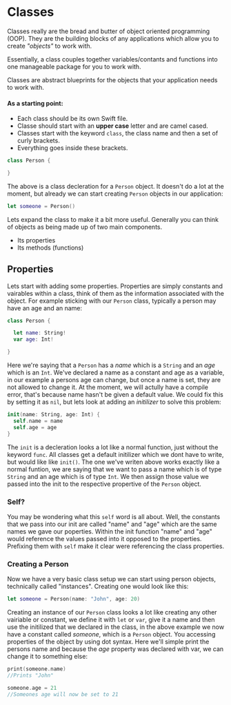 # Classes

Classes really are the bread and butter of object oriented programming (OOP). They are the building blocks of any applications which allow you to create *"objects"* to work with.

Essentially, a class couples together variables/contants and functions into one manageable package for you to work with.

Classes are abstract blueprints for the objects that your application needs to work with.

#### As a starting point:

+ Each class should be its own Swift file.
+ Classe should start with an **upper case** letter and are camel cased.
+ Classes start with the keyword `class`, the class name and then a set of curly brackets.
+ Everything goes inside these brackets.

```Swift
class Person {

}
```

The above is a class decleration for a `Person` object. It doesn't do a lot at the moment, but already we can start creating `Person` objects in our application:

```Swift
let someone = Person()
```

Lets expand the class to make it a bit more useful. Generally you can think of objects as being made up of two main components.

+ Its properties
+ Its methods (functions)

## Properties

Lets start with adding some properties. Properties are simply constants and vairables within a class, think of them as the information associated with the object. For example sticking with our `Person` class, typically a person may have an age and an name:

```Swift
class Person {

  let name: String!
  var age: Int!

}
```

Here we're saying that a `Person` has a *name* which is a `String` and an *age* which is an `Int`. We've declared a name as a constant and age as a variable, in our example a persons age can change, but once a name is set, they are not allowed to change it. At the moment, we will actully have a compile error, that's because name hasn't be given a default value. We could fix this by setting it as `nil`, but lets look at adding an *initilizer* to solve this problem:

```Swift
init(name: String, age: Int) {
  self.name = name
  self.age = age
}
```

The `init` is a decleration looks a lot like a normal function, just without the keyword `func`. All classes get a default initilizer which we dont have to write, but would like like `init()`. The one we've writen above works exactly like a normal funtion, we are saying that we want to pass a name which is of type `String` and an age which is of type `Int`. We then assign those value we passed into the init to the respective propertive of the `Person` object.

### Self?

You may be wondering what this `self` word is all about. Well, the constants that we pass into our init are called "name" and "age" which are the same names we gave our poperties. Within the init function "name" and "age" would reference the values passed into it opposed to the properties. Prefixing them with `self` make it clear were referencing the class properties.


### Creating a Person

Now we have a very basic class setup we can start using person objects, technically called "instances". Creating one would look like this:

```Swift
let someone = Person(name: "John", age: 20)
```

Creating an instance of our `Person` class looks a lot like creating any other vairiable or constant, we define it with `let` or `var`, give it a name and then use the initilized that we declared in the class, in the above example we now have a constant called *someone*, which is a `Person` object. You accessing properties of the object by using dot syntax. Here we'll simple print the persons name and because the *age* property was declared with var, we can change it to something else:

```Swift
print(someone.name)
//Prints "John"

someone.age = 21
//Someones age will now be set to 21
```
